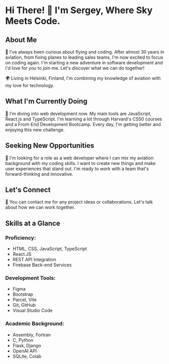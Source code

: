 # Hi There! 👋 I'm Sergey, Where Sky Meets Code.

## About Me

🚀 I've always been curious about flying and coding. After almost 30 years in aviation, from fixing planes to leading sales teams, I'm now excited to focus on coding again. I'm starting a new adventure in software development and I'd love for you to join me. Let's discover what we can do together!

🌍 Living in Helsinki, Finland, I'm combining my knowledge of aviation with my love for technology.

## What I'm Currently Doing

🌱 I'm diving into web development now. My main tools are JavaScript, React.js and TypeScript. I'm learning a lot through Harvard's CS50 courses and a Front-End Development Bootcamp. Every day, I'm getting better and enjoying this new challenge.

## Seeking New Opportunities

🚀 I'm looking for a role as a web developer where I can mix my aviation background with my coding skills. I want to create new things and make user experiences that stand out. I'm ready to work with a team that's forward-thinking and innovative.

## Let's Connect

📧 You can contact me for any project ideas or collaborations. Let's talk about how we can work together.

## Skills at a Glance

### Proficiency:

- HTML, CSS, JavaScript, TypeScript
- React.JS
- REST API Integration
- Firebase Back-end Services

### Development Tools:

- Figma
- Bootstrap
- Parcel, Vite
- Git, GitHub
- Visual Studio Code

### Academic Background:

- Assembly, Fortran
- C, Python
- Flask, Django
- OpenAI API
- SQLite, Colab
